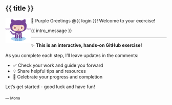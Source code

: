 ## {{ title }}

<img alt="original github octocat" src="https://raw.githubusercontent.com/anton-roos/ai-skills/refs/heads/main/images/hollard-octocat.png" align="left" height="80px" />

👋 Purple Greetings @{{ login }}! Welcome to your exercise!

{{ intro_message }}

---

✨ **This is an interactive, hands-on GitHub exercise!**

As you complete each step, I’ll leave updates in the comments:

- ✅ Check your work and guide you forward
- 💡 Share helpful tips and resources
- 🚀 Celebrate your progress and completion

Let’s get started - good luck and have fun!

<sub>— Mona</sub>